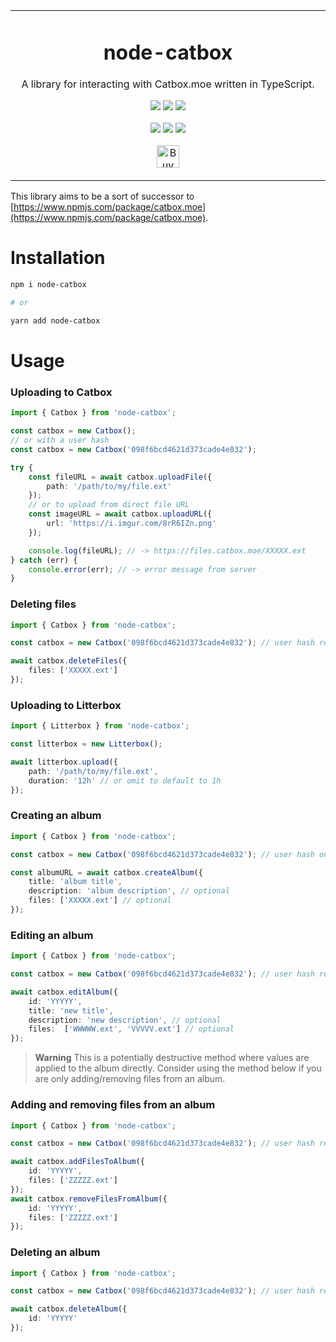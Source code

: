 <p align="center">
	<table>
		<tbody>
			<td align="center">
				<h1>node-catbox</h1>
				<p>A library for interacting with Catbox.moe written in TypeScript.</p>
				<p>
					<a href="https://www.npmjs.com/package/node-catbox"><img src="https://img.shields.io/npm/v/node-catbox?color=crimson&label=node-catbox&logo=npm&style=flat-square"></a>
					<a href="https://www.npmjs.com/package/node-catbox"><img src="https://img.shields.io/npm/dt/node-catbox?color=crimson&logo=npm&style=flat-square"></a>
					<a href="https://www.npmjs.com/package/node-catbox"><img src="https://img.shields.io/librariesio/release/npm/node-catbox?color=crimson&logo=npm&style=flat-square"></a>
				</p>
				<p>
					<a href="https://github.com/depthbomb/node-catbox/releases/latest"><img src="https://img.shields.io/github/release-date/depthbomb/node-catbox.svg?label=Released&logo=github&style=flat-square"></a>
					<a href="https://github.com/depthbomb/node-catbox/releases/latest"><img src="https://img.shields.io/github/release/depthbomb/node-catbox.svg?label=Stable&logo=github&style=flat-square"></a>
					<a href="https://github.com/depthbomb/node-catbox"><img src="https://img.shields.io/github/repo-size/depthbomb/node-catbox.svg?label=Repo%20Size&logo=github&style=flat-square"></a>
				</p>
				<p>
					<a href='https://ko-fi.com/O4O1DV77' target='_blank'><img height='36' src='https://cdn.ko-fi.com/cdn/kofi1.png?v=3' alt='Buy Me a Coffee at ko-fi.com' /></a>
				</p>
				<img width="2000" height="0">
			</td>
		</tbody>
	</table>
</p>

This library aims to be a sort of successor to [https://www.npmjs.com/package/catbox.moe](https://www.npmjs.com/package/catbox.moe).

# Installation

```sh
npm i node-catbox

# or

yarn add node-catbox
```

# Usage

### Uploading to Catbox

```ts
import { Catbox } from 'node-catbox';

const catbox = new Catbox();
// or with a user hash
const catbox = new Catbox('098f6bcd4621d373cade4e832');

try {
	const fileURL = await catbox.uploadFile({
		path: '/path/to/my/file.ext'
	});
	// or to upload from direct file URL
	const imageURL = await catbox.uploadURL({
		url: 'https://i.imgur.com/8rR6IZn.png'
	});

	console.log(fileURL); // -> https://files.catbox.moe/XXXXX.ext
} catch (err) {
	console.error(err); // -> error message from server
}
```

### Deleting files

```ts
import { Catbox } from 'node-catbox';

const catbox = new Catbox('098f6bcd4621d373cade4e832'); // user hash required

await catbox.deleteFiles({
	files: ['XXXXX.ext']
});
```

### Uploading to Litterbox

```ts
import { Litterbox } from 'node-catbox';

const litterbox = new Litterbox();

await litterbox.upload({
	path: '/path/to/my/file.ext',
	duration: '12h' // or omit to default to 1h
});
```

### Creating an album

```ts
import { Catbox } from 'node-catbox';

const catbox = new Catbox('098f6bcd4621d373cade4e832'); // user hash only required if you plan to edit or delete the album later

const albumURL = await catbox.createAlbum({
	title: 'album title',
	description: 'album description', // optional
	files: ['XXXXX.ext'] // optional
});
```

### Editing an album

```ts
import { Catbox } from 'node-catbox';

const catbox = new Catbox('098f6bcd4621d373cade4e832'); // user hash required

await catbox.editAlbum({
	id: 'YYYYY',
	title: 'new title',
	description: 'new description', // optional
	files:  ['WWWWW.ext', 'VVVVV.ext'] // optional
});
```

> **Warning**
> This is a potentially destructive method where values are applied to the album directly. Consider using the method below if you are only adding/removing files from an album.

### Adding and removing files from an album

```ts
import { Catbox } from 'node-catbox';

const catbox = new Catbox('098f6bcd4621d373cade4e832'); // user hash required

await catbox.addFilesToAlbum({
	id: 'YYYYY',
	files: ['ZZZZZ.ext']
});
await catbox.removeFilesFromAlbum({
	id: 'YYYYY',
	files: ['ZZZZZ.ext']
});
```

### Deleting an album

```ts
import { Catbox } from 'node-catbox';

const catbox = new Catbox('098f6bcd4621d373cade4e832'); // user hash required

await catbox.deleteAlbum({
	id: 'YYYYY'
});
```
